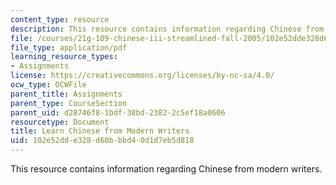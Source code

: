 ```yaml
---
content_type: resource
description: This resource contains information regarding Chinese from modern writers.
file: /courses/21g-109-chinese-iii-streamlined-fall-2005/102e52dde328d60bbbd40d1d7eb5d818_MIT21G_109F05_bjwbprevwjt.pdf
file_type: application/pdf
learning_resource_types:
- Assignments
license: https://creativecommons.org/licenses/by-nc-sa/4.0/
ocw_type: OCWFile
parent_title: Assignments
parent_type: CourseSection
parent_uid: d28746f8-1bdf-38bd-2382-2c5ef18a0606
resourcetype: Document
title: Learn Chinese from Modern Writers
uid: 102e52dd-e328-d60b-bbd4-0d1d7eb5d818
---
```

This resource contains information regarding Chinese from modern writers.